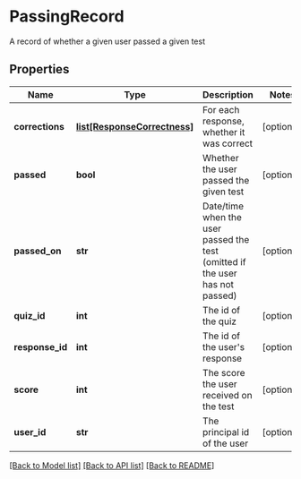 # PassingRecord

A record of whether a given user passed a given test
## Properties
Name | Type | Description | Notes
------------ | ------------- | ------------- | -------------
**corrections** | [**list[ResponseCorrectness]**](ResponseCorrectness.md) | For each response, whether it was correct | [optional] 
**passed** | **bool** | Whether the user passed the given test | [optional] 
**passed_on** | **str** | Date/time when the user passed the test (omitted if the user has not passed) | [optional] 
**quiz_id** | **int** | The id of the quiz | [optional] 
**response_id** | **int** | The id of the user&#39;s response  | [optional] 
**score** | **int** | The score the user received on the test | [optional] 
**user_id** | **str** | The principal id of the user | [optional] 

[[Back to Model list]](../README.md#documentation-for-models) [[Back to API list]](../README.md#documentation-for-api-endpoints) [[Back to README]](../README.md)


